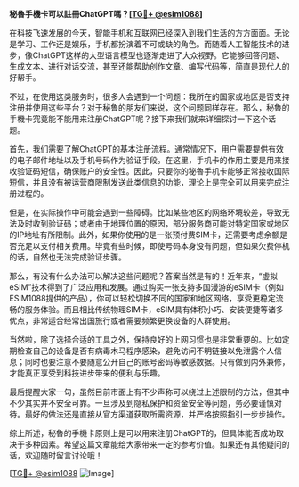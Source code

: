 **秘魯手機卡可以註冊ChatGPT嗎？[[TG💪+ @esim1088](https://t.me/s/esim1088)]**

在科技飞速发展的今天，智能手机和互联网已经深入到我们生活的方方面面。无论是学习、工作还是娱乐，手机都扮演着不可或缺的角色。而随着人工智能技术的进步，像ChatGPT这样的大型语言模型也逐渐走进了大众视野。它能够回答问题、生成文本、进行对话交流，甚至还能帮助创作文章、编写代码等，简直是现代人的好帮手。

不过，在使用这类服务时，很多人会遇到一个问题：我所在的国家或地区是否支持注册并使用这些平台？对于秘鲁的朋友们来说，这个问题同样存在。那么，秘魯的手機卡究竟能不能用来注册ChatGPT呢？接下来我们就来详细探讨一下这个话题。

首先，我们需要了解ChatGPT的基本注册流程。通常情况下，用户需要提供有效的电子邮件地址以及手机号码作为验证手段。在这里，手机卡的作用主要是用来接收验证码短信，确保账户的安全性。因此，只要你的秘魯手机卡能够正常接收国际短信，并且没有被运营商限制发送此类信息的功能，理论上是完全可以用来完成注册过程的。

但是，在实际操作中可能会遇到一些障碍。比如某些地区的网络环境较差，导致无法及时收到验证码；或者由于地理位置的原因，部分服务商可能对特定国家或地区的IP地址有所限制。此外，如果你使用的是一张预付费SIM卡，还需要考虑余额是否充足以支付相关费用。毕竟有些时候，即使号码本身没有问题，但如果欠费停机的话，自然也无法完成验证步骤。

那么，有没有什么办法可以解决这些问题呢？答案当然是有的！近年来，“虚拟eSIM”技术得到了广泛应用和发展。通过购买一张支持多国漫游的eSIM卡（例如ESIM1088提供的产品），你可以轻松切换不同的国家和地区网络，享受更稳定流畅的服务体验。而且相比传统物理SIM卡，eSIM具有体积小巧、安装便捷等诸多优点，非常适合经常出国旅行或者需要频繁更换设备的人群使用。

当然啦，除了选择合适的工具之外，保持良好的上网习惯也是非常重要的。比如定期检查自己的设备是否有病毒木马程序感染，避免访问不明链接以免泄露个人信息；同时也要注意不要随意公开自己的账号密码等敏感数据。只有做到内外兼修，才能真正享受到科技进步带来的便利与乐趣。

最后提醒大家一句，虽然目前市面上有不少声称可以绕过上述限制的方法，但其中不少其实并不安全可靠。一旦涉及到隐私保护和资金安全等问题，务必要谨慎对待。最好的做法还是直接从官方渠道获取所需资源，并严格按照指引一步步操作。

综上所述，秘魯的手機卡原则上是可以用来注册ChatGPT的，但具体能否成功取决于多种因素。希望这篇文章能给大家带来一定的参考价值。如果还有其他疑问的话，欢迎随时留言讨论哦！

[[TG💪+ @esim1088](https://t.me/s/esim1088) ![Image](https://i.postimg.cc/4NQfJmqS/Snipaste-2025-05-13-00-14-12.png)]